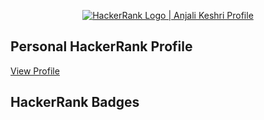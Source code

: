 <p align="center">
    <a href="https://www.hackerrank.com/anjali_keshri191">
        <img alt="HackerRank Logo | Anjali Keshri Profile" src="https://hrcdn.net/fcore/assets/brand/typemark_60x200-7435b42d20.svg" >
    </a>
</p>

## Personal HackerRank Profile

[View Profile](https://www.hackerrank.com/anjali_keshri191)

## HackerRank Badges
